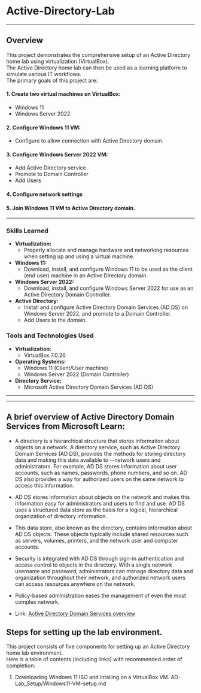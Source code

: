 # Active-Directory-Lab

---

## Overview

This project demonstrates the comprehensive setup of an Active Directory home lab using virtualization (VirtualBox).  
The Active Directory home lab can then be used as a learning platform to simulate various IT workflows.  
The primary goals of this project are:

#### 1. Create two virtual machines on VirtualBox:
  - Windows 11
  - Windows Server 2022
#### 2. Configure Windows 11 VM:
  - Configure to allow connection with Active Directory domain.
#### 3. Configure Windows Server 2022 VM:
  - Add Active Directory service
  - Promote to Domain Controller
  - Add Users
#### 4. Configure network settings
#### 5. Join Windows 11 VM to Active Directory domain.

---

### Skills Learned

- **Virtualization:**
  - Properly allocate and manage hardware and networking resources when setting up and using a virtual machine.
- **Windows 11:**
  - Download, install, and configure Windows 11 to be used as the client (end user) machine in an Active Directory domain.
- **Windows Server 2022:**
  - Download, install, and configure Windows Server 2022 for use as an Active Directory Domain Controller.
- **Active Directory:**
  - Install and configure Active Directory Domain Services (AD DS) on Windows Server 2022, and promote to a Domain Controller.
  - Add Users to the domain.




### Tools and Technologies Used

- **Virtualization:**
  - VirtualBox 7.0.26
- **Operating Systems:**
   - Windows 11 (Client/User machine)  
   - Windows Server 2022 (Domain Controller)
- **Directory Service:**
  - Microsoft Active Directory Domain Services (AD DS)

---
---  

## A brief overview of Active Directory Domain Services from  Microsoft Learn:  

- A directory is a hierarchical structure that stores information about objects on a network. A directory service, such as Active Directory Domain Services (AD DS), provides the methods for storing directory data and making this data available to --network users and administrators. For example, AD DS stores information about user accounts, such as names, passwords, phone numbers, and so on. AD DS also provides a way for authorized users on the same network to access this information.

- AD DS stores information about objects on the network and makes this information easy for administrators and users to find and use. AD DS uses a structured data store as the basis for a logical, hierarchical organization of directory information.

- This data store, also known as the directory, contains information about AD DS objects. These objects typically include shared resources such as servers, volumes, printers, and the network user and computer accounts.

- Security is integrated with AD DS through sign-in authentication and access control to objects in the directory. With a single network username and password, administrators can manage directory data and organization throughout their network, and authorized network users can access resources anywhere on the network.
- Policy-based administration eases the management of even the most complex network.
- Link: [Active Directory Domain Services overview](https://learn.microsoft.com/en-us/windows-server/identity/ad-ds/get-started/virtual-dc/active-directory-domain-services-overview)

## Steps for setting up the lab environment.  

This project consists of five components for setting up an Active Directory home lab environment.  
Here is a table of contents (including links) with recommended order of completion:
1. Downloading Windows 11 ISO and intalling on a VirtualBox VM. AD-Lab_Setup/Windows11-VM-setup.md





